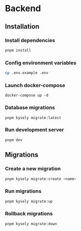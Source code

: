 # Backend

## Installation

### Install dependencies

```bash
pnpm install
```

### Config environment variables

```bash
cp .env.example .env
```

### Launch docker-compose

```
docker-compose up -d
```

### Database migrations

```
pnpm kysely migrate:latest
```

### Run development server

```
pnpm dev
```

## Migrations

### Create a new migration

```bash
pnpm kysely migrate:create <name>
```

### Run migrations

```bash
pnpm kysely migrate:up
```

### Rollback migrations

```bash
pnpm kysely migrate:down
```
